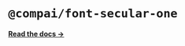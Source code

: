 # `@compai/font-secular-one`

[**Read the docs &rarr;**](https://components.ai/docs/typefaces/secular-one)
